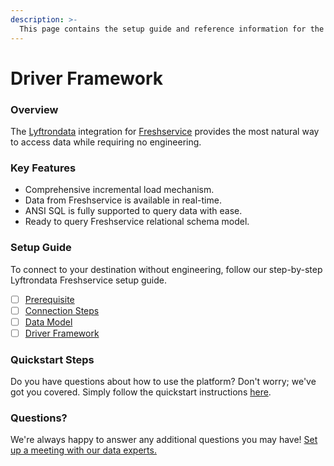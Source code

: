 ```yaml
---
description: >-
  This page contains the setup guide and reference information for the Freshservice source connector.
---
```


# Driver Framework

### Overview

The [Lyftrondata](https://www.lyftrondata.com/) integration for [Freshservice](https://www.lyftrondata.com/integration/business-analytics/freshservice/) provides the most natural way to access data while requiring no engineering.

### Key Features

* Comprehensive incremental load mechanism.
* Data from Freshservice is available in real-time.&#x20;
* ANSI SQL is fully supported to query data with ease.
* Ready to query Freshservice relational schema model.

### Setup Guide

To connect to your destination without engineering, follow our step-by-step Lyftrondata Freshservice setup guide.

* [ ] [Prerequisite](../prerequisite.md)
* [ ] [Connection Steps](../connection-steps.md)
* [ ] [Data Model](../data-model/erd.md)
* [ ] [Driver Framework](../driver-framework/)

### Quickstart Steps

Do you have questions about how to use the platform? Don't worry; we've got you covered. Simply follow the quickstart instructions [here](../driver-framework/README.md).

### Questions? <a href="#questions" id="questions"></a>

We're always happy to answer any additional questions you may have! [Set up a meeting with our data experts.](https://www.lyftrondata.com/book-a-meeting/)


